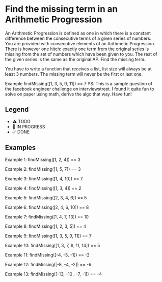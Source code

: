 # Find the missing term in an Arithmetic Progression

An Arithmetic Progression is defined as one in which there is a constant difference between the consecutive terms of a given series of numbers. You are provided with consecutive elements of an Arithmetic Progression. There is however one hitch: exactly one term from the original series is missing from the set of numbers which have been given to you. The rest of the given series is the same as the original AP. Find the missing term.

You have to write a function that receives a list, list size will always be at least 3 numbers. The missing term will never be the first or last one.

Example
findMissing([1, 3, 5, 9, 11]) == 7
PS: This is a sample question of the facebook engineer challenge on interviewstreet. I found it quite fun to solve on paper using math, derive the algo that way. Have fun!

## Legend

- ⚠ TODO
- 🚧 IN PROGRESS
- ✅ DONE

## Examples

Example 1:
findMissing([1, 2, 4]) == 3

Example 2:
findMissing([1, 5, 7]) == 3

Example 3:
findMissing([1, 4, 10]) == 7

Example 4:
findMissing([1, 3, 4]) == 2

Example 5:
findMissing([2, 3, 4, 6]) == 5

Example 6:
findMissing([2, 4, 6, 10]) == 8

Example 7:
findMissing([1, 4, 7, 13]) == 10

Example 8:
findMissing([1, 2, 3, 5]) == 4

Example 9:
findMissing([1, 3, 5, 9, 11]) == 7

Example 10:
findMissing([1, 3, 7, 9, 11, 14]) == 5

Example 11:
findMissing([-4, -3, -1]) == -2

Example 12:
findMissing([-8, -4, -2]) == -6

Example 13:
findMissing([-13, -10 , -7, -1]) == -4
